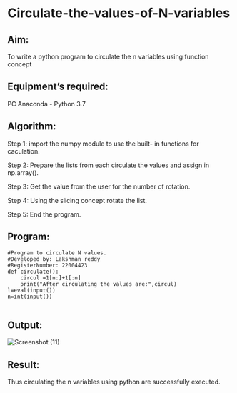 # Circulate-the-values-of-N-variables
## Aim:
To write a python program to circulate the n variables using function concept
## Equipment’s required:
PC
Anaconda - Python 3.7
## Algorithm: 
Step 1:
import the numpy module to use the built- in functions for caculation.

Step 2:
Prepare the lists from each circulate the values and assign in np.array().

Step 3:
Get the value from the user for the number of rotation.

Step 4:
Using the slicing concept rotate the list.

Step 5:
End the program.

## Program:
~~~
#Program to circulate N values.
#Developed by: Lakshman reddy
#RegisterNumber: 22004423
def circulate(): 
    circul =1[n:]+1[:n]
    print("After circulating the values are:",circul)
l=eval(input())
n=int(input())
    
 ~~~

## Output:
![Screenshot (11)](https://user-images.githubusercontent.com/118707265/211195697-5b6941e5-2d6b-4520-9438-8ec90398734c.png)


## Result:
Thus circulating the n variables using python are successfully executed.
